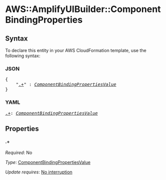 # AWS::AmplifyUIBuilder::Component BindingProperties

## Syntax

To declare this entity in your AWS CloudFormation template, use the following syntax:

### JSON

<pre>
{
    "<a href="#.+" title=".+">.+</a>" : <i><a href="componentbindingpropertiesvalue.md">ComponentBindingPropertiesValue</a></i>
}
</pre>

### YAML

<pre>
<a href="#.+" title=".+">.+</a>: <i><a href="componentbindingpropertiesvalue.md">ComponentBindingPropertiesValue</a></i>
</pre>

## Properties

#### \.+

_Required_: No

_Type_: <a href="componentbindingpropertiesvalue.md">ComponentBindingPropertiesValue</a>

_Update requires_: [No interruption](https://docs.aws.amazon.com/AWSCloudFormation/latest/UserGuide/using-cfn-updating-stacks-update-behaviors.html#update-no-interrupt)

